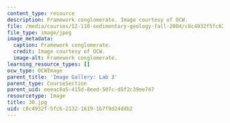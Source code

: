 ```yaml
---
content_type: resource
description: Framework conglomerate. Image courtesy of OCW.
file: /media/courses/12-110-sedimentary-geology-fall-2004/c8c4932f5fc6213216191b7f9d24ddb2_30.jpg
file_type: image/jpeg
image_metadata:
  caption: Framework conglomerate.
  credit: Image courtesy of OCW.
  image-alt: Framework conglomerate.
learning_resource_types: []
ocw_type: OCWImage
parent_title: 'Image Gallery: Lab 3'
parent_type: CourseSection
parent_uid: eeeac8a5-415d-8eed-507c-d5f2c39ee747
resourcetype: Image
title: 30.jpg
uid: c8c4932f-5fc6-2132-1619-1b7f9d24ddb2
---
```

